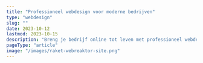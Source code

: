```yaml
---
title: "Professioneel webdesign voor moderne bedrijven"
type: "webdesign"
slug: ""
date: 2023-10-12
lastmod: 2023-10-15
description: "Breng je bedrijf online tot leven met professioneel webdesign. Wij bieden creatieve, responsieve websites die presteren en imponeren."
pageType: "article"
image: "/images/raket-webreaktor-site.png"
---
```



